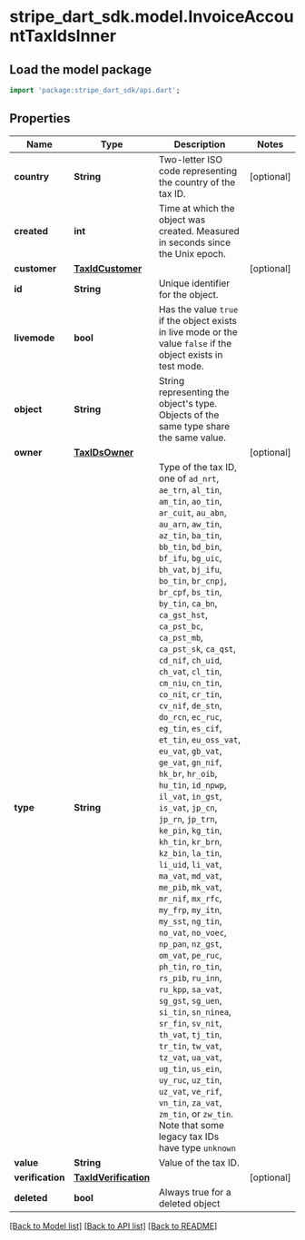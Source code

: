 # stripe_dart_sdk.model.InvoiceAccountTaxIdsInner

## Load the model package
```dart
import 'package:stripe_dart_sdk/api.dart';
```

## Properties
Name | Type | Description | Notes
------------ | ------------- | ------------- | -------------
**country** | **String** | Two-letter ISO code representing the country of the tax ID. | [optional] 
**created** | **int** | Time at which the object was created. Measured in seconds since the Unix epoch. | 
**customer** | [**TaxIdCustomer**](TaxIdCustomer.md) |  | [optional] 
**id** | **String** | Unique identifier for the object. | 
**livemode** | **bool** | Has the value `true` if the object exists in live mode or the value `false` if the object exists in test mode. | 
**object** | **String** | String representing the object's type. Objects of the same type share the same value. | 
**owner** | [**TaxIDsOwner**](TaxIDsOwner.md) |  | [optional] 
**type** | **String** | Type of the tax ID, one of `ad_nrt`, `ae_trn`, `al_tin`, `am_tin`, `ao_tin`, `ar_cuit`, `au_abn`, `au_arn`, `aw_tin`, `az_tin`, `ba_tin`, `bb_tin`, `bd_bin`, `bf_ifu`, `bg_uic`, `bh_vat`, `bj_ifu`, `bo_tin`, `br_cnpj`, `br_cpf`, `bs_tin`, `by_tin`, `ca_bn`, `ca_gst_hst`, `ca_pst_bc`, `ca_pst_mb`, `ca_pst_sk`, `ca_qst`, `cd_nif`, `ch_uid`, `ch_vat`, `cl_tin`, `cm_niu`, `cn_tin`, `co_nit`, `cr_tin`, `cv_nif`, `de_stn`, `do_rcn`, `ec_ruc`, `eg_tin`, `es_cif`, `et_tin`, `eu_oss_vat`, `eu_vat`, `gb_vat`, `ge_vat`, `gn_nif`, `hk_br`, `hr_oib`, `hu_tin`, `id_npwp`, `il_vat`, `in_gst`, `is_vat`, `jp_cn`, `jp_rn`, `jp_trn`, `ke_pin`, `kg_tin`, `kh_tin`, `kr_brn`, `kz_bin`, `la_tin`, `li_uid`, `li_vat`, `ma_vat`, `md_vat`, `me_pib`, `mk_vat`, `mr_nif`, `mx_rfc`, `my_frp`, `my_itn`, `my_sst`, `ng_tin`, `no_vat`, `no_voec`, `np_pan`, `nz_gst`, `om_vat`, `pe_ruc`, `ph_tin`, `ro_tin`, `rs_pib`, `ru_inn`, `ru_kpp`, `sa_vat`, `sg_gst`, `sg_uen`, `si_tin`, `sn_ninea`, `sr_fin`, `sv_nit`, `th_vat`, `tj_tin`, `tr_tin`, `tw_vat`, `tz_vat`, `ua_vat`, `ug_tin`, `us_ein`, `uy_ruc`, `uz_tin`, `uz_vat`, `ve_rif`, `vn_tin`, `za_vat`, `zm_tin`, or `zw_tin`. Note that some legacy tax IDs have type `unknown` | 
**value** | **String** | Value of the tax ID. | 
**verification** | [**TaxIdVerification**](TaxIdVerification.md) |  | [optional] 
**deleted** | **bool** | Always true for a deleted object | 

[[Back to Model list]](../README.md#documentation-for-models) [[Back to API list]](../README.md#documentation-for-api-endpoints) [[Back to README]](../README.md)


